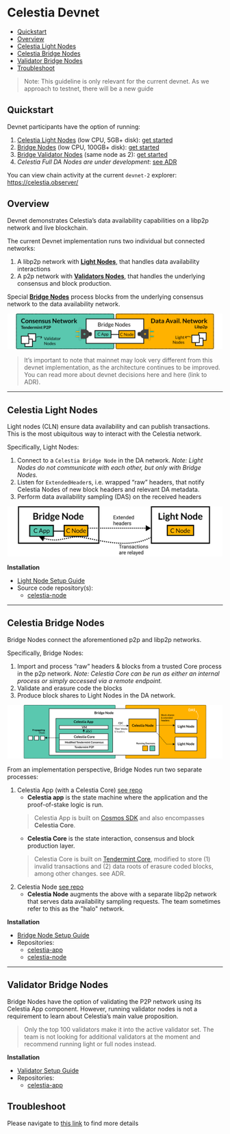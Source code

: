 # Celestia Devnet
- [Quickstart](#quickstart)
- [Overview](#overview)
- [Celestia Light Nodes](#celestia-light-nodes)
- [Celestia Bridge Nodes](#celestia-bridge-nodes)
- [Validator Bridge Nodes](#validator-bridge-nodes)
- [Troubleshoot](#troubleshoot)

> Note: This guideline is only relevant for the current devnet. As we approach to testnet, there will be a new guide

## Quickstart

Devnet participants have the option of running:

1. [Celestia Light Nodes](#celestia-light-nodes) (low CPU, 5GB+ disk): [get started](celestia-light-node.md)
2. [Bridge Nodes](#bridge-nodes) (low CPU, 100GB+ disk): [get started](celestia-bridge-node.md)
3. [Bridge Validator Nodes](#bridge-validator-nodes) (same node as 2): [get started](celestia-bridge-node.md#run-a-validator-bridge-node)
4. _Celestia Full DA Nodes are under development_: [see ADR](https://github.com/celestiaorg/celestia-node/blob/main/docs/adr/adr-003-march2022-testnet.md#full-node)

You can view chain activity at the current `devnet-2` explorer: https://celestia.observer/
## Overview

Devnet demonstrates Celestia’s data availability capabilities on a libp2p network and live blockchain. 

The current Devnet implementation runs two individual but connected networks:

1. A libp2p network with [**Light Nodes**](#celestia-light-nodes), that handles data availability interactions
2. A p2p network with [**Validators Nodes**](#bridge-validator-nodes), that handles the underlying consensus and block production. 

Special [**Bridge Nodes**](#bridge-nodes) process blocks from the underlying consensus network to the data availability network.

![Network Overview](diagrams/NetworkOverview.png)

> It’s important to note that mainnet may look very different from this devnet implementation, as the architecture continues to be improved. You can read more about devnet decisions here and here (link to ADR). 

---

## Celestia Light Nodes

Light nodes (CLN) ensure data availability and can publish transactions. This is the most ubiquitous way to interact with the Celestia network.

Specifically, Light Nodes: 

1. Connect to a `Celestia Bridge Node` in the DA network. *Note: Light Nodes do not communicate with each other, but only with Bridge Nodes.*
2. Listen for `ExtendedHeader`s, i.e. wrapped “raw” headers, that notify Celestia Nodes of new block headers and relevant DA metadata.
3. Perform data availability sampling (DAS) on the received headers

![Light Nodes](diagrams/LightNodes.png)

**Installation**
- [Light Node Setup Guide](/celestia-light-node.md)
- Source code repository(s):
    - [celestia-node](https://github.com/celestiaorg/celestia-node)

---

## Celestia Bridge Nodes

Bridge Nodes connect the aforementioned p2p and libp2p networks.

Specifically, Bridge Nodes: 

1. Import and process “raw” headers & blocks from a trusted Core process in the p2p network. *Note: Celestia Core can be run as either an internal process or simply accessed via a remote endpoint.* 
2. Validate and erasure code the blocks
3. Produce block shares to Light Nodes in the DA network.

![Bridge Nodes](diagrams/BridgeNodes.png)

From an implementation perspective, Bridge Nodes run two separate processes: 

1. Celestia App (with a Celestia Core) [see repo](https://github.com/celestiaorg/celestia-app)
    - **Celestia app** is the state machine where the application and the proof-of-stake logic is run. 
    > Celestia App is built on [Cosmos SDK](https://docs.cosmos.network/) and also encompasses **Celestia Core**.
    - **Celestia Core** is the state interaction, consensus and block production layer. 
    > Celestia Core is built on [Tendermint Core](https://docs.tendermint.com/), modified to store (1) invalid transactions and (2) data roots of erasure coded blocks, among other changes. see ADR.
2. Celestia Node [see repo](https://github.com/celestiaorg/celestia-node)
    - **Celestia Node** augments the above with a separate libp2p network that serves data availability sampling requests. The team sometimes refer to this as the "halo" network.

**Installation**
- [Bridge Node Setup Guide](/celestia-bridge-node.md)
- Repositories:
    - [celestia-app](https://github.com/celestiaorg/celestia-app)
    - [celestia-node](https://github.com/celestiaorg/celestia-node)

---

## Validator Bridge Nodes

Bridge Nodes have the option of validating the P2P network using its Celestia App component. However, running validator nodes is not a requirement to learn about Celestia’s main value proposition.

> Only the top 100 validators make it into the active validator set. The team is not looking for additional validators at the moment and recommend running light or full nodes instead.

**Installation**

- [Validator Setup Guide](celestia-bridge-node.md#running-a-validating-bridge-node)
- Repositories:
    - [celestia-app](https://github.com/celestiaorg/celestia-app)

## Troubleshoot
Please navigate to [this link](./troubleshoot.md) to find more details


